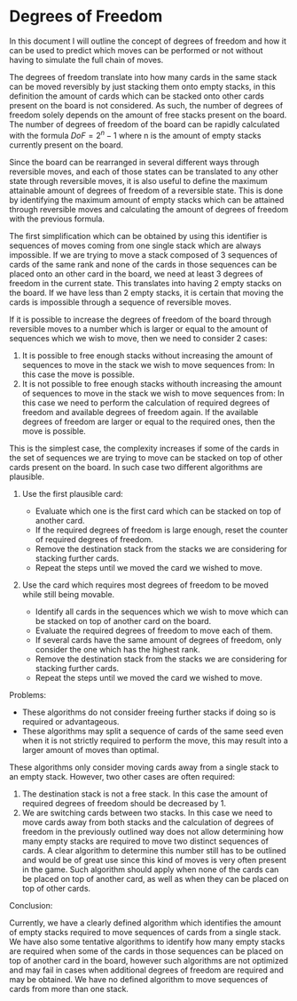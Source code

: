 # Degrees of Freedom

In this document I will outline the concept of degrees of freedom and how it can be used to predict which moves can be performed or not without having to simulate the full chain of moves.

The degrees of freedom translate into how many cards in the same stack can be moved reversibly by just stacking them onto empty stacks, in this definition the amount of cards which can be stacked onto other cards present on the board is not considered.
As such, the number of degrees of freedom solely depends on the amount of free stacks present on the board.
The number of degrees of freedom of the board can be rapidly calculated with the formula $DoF = 2^n - 1$ where n is the amount of empty stacks currently present on the board.

Since the board can be rearranged in several different ways through reversible moves, and each of those states can be translated to any other state through reversible moves, it is also useful to define the maximum attainable amount of degrees of freedom of a reversible state.
This is done by identifying the maximum amount of empty stacks which can be attained through reversible moves and calculating the amount of degrees of freedom with the previous formula.

The first simplification which can be obtained by using this identifier is sequences of moves coming from one single stack which are always impossible.
If we are trying to move a stack composed of 3 sequences of cards of the same rank and none of the cards in those sequences can be placed onto an other card in the board, we need at least 3 degrees of freedom in the current state. This translates into having 2 empty stacks on the board.
If we have less than 2 empty stacks, it is certain that moving the cards is impossible through a sequence of reversible moves.

If it is possible to increase the degrees of freedom of the board through reversible moves to a number which is larger or equal to the amount of sequences which we wish to move, then we need to consider 2 cases:

1. It is possible to free enough stacks without increasing the amount of sequences to move in the stack we wish to move sequences from:
    In this case the move is possible.
2. It is not possible to free enough stacks withouth increasing the amount of sequences to move in the stack we wish to move sequences from:
    In this case we need to perform the calculation of required degrees of freedom and available degrees of freedom again. If the available degrees of freedom are larger or equal to the required ones, then the move is possible.

This is the simplest case, the complexity increases if some of the cards in the set of sequences we are trying to move can be stacked on top of other cards present on the board.
In such case two different algorithms are plausible.

1. Use the first plausible card:
    - Evaluate which one is the first card which can be stacked on top of another card.
    - If the required degrees of freedom is large enough, reset the counter of required degrees of freedom.
    - Remove the destination stack from the stacks we are considering for stacking further cards.
    - Repeat the steps until we moved the card we wished to move.

2. Use the card which requires most degrees of freedom to be moved while still being movable.
    - Identify all cards in the sequences which we wish to move which can be stacked on top of another card on the board.
    - Evaluate the required degrees of freedom to move each of them.
    - If several cards have the same amount of degrees of freedom, only consider the one which has the highest rank.
    - Remove the destination stack from the stacks we are considering for stacking further cards.
    - Repeat the steps until we moved the card we wished to move.

Problems:

- These algorithms do not consider freeing further stacks if doing so is required or advantageous.
- These algorithms may split a sequence of cards of the same seed even when it is not strictly required to perform the move, this may result into a larger amount of moves than optimal.

These algorithms only consider moving cards away from a single stack to an empty stack. However, two other cases are often required:

1. The destination stack is not a free stack.
    In this case the amount of required degrees of freedom should be decreased by 1.
2. We are switching cards between two stacks.
    In this case we need to move cards away from both stacks and the calculation of degrees of freedom in the previously outlined way does not allow determining how many empty stacks are required to move two distinct sequences of cards.
    A clear algorithm to determine this number still has to be outlined and would be of great use since this kind of moves is very often present in the game.
    Such algorithm should apply when none of the cards can be placed on top of another card, as well as when they can be placed on top of other cards.


Conclusion:

Currently, we have a clearly defined algorithm which identifies the amount of empty stacks required to move sequences of cards from a single stack.
We have also some tentative algorithms to identify how many empty stacks are required when some of the cards in those sequences can be placed on top of another card in the board, however such algorithms are not optimized and may fail in cases when additional degrees of freedom are required and may be obtained.
We have no defined algorithm to move sequences of cards from more than one stack.
